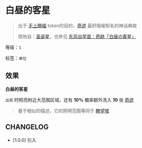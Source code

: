 # 白昼的客星

> 出于 [无上赐福](无上赐福.md) token的目的，[奇迹](../卡牌组/奇迹.md) 最好隐喻知名的神话典故
> 
> 捏他自：[圣诞星](https://zh.wikipedia.org/zh-hans/%E6%89%80%E5%A4%9A%E7%91%AA%E8%88%87%E8%9B%BE%E6%91%A9%E6%8B%89)，也参见 [东风谷早苗：奇跡「白昼の客星」](https://thwiki.cc/%E7%99%BD%E6%98%BC%E7%9A%84%E5%AE%A2%E6%98%9F/%E5%88%86%E6%9E%90%E4%B8%8E%E8%80%83%E6%8D%AE)

等级：`1`

标签：`单位`

## 效果

**白昼的客星**

`出现` 时照亮附近大范围区域，还有 **10%** 概率额外洗入 **10** 张 [奇迹](../卡牌组/奇迹.md)

> 基于相似的描述，它的照明范围等同于 [瞭望塔](瞭望塔.md)

## CHANGELOG

- [1.0.0] 引入
